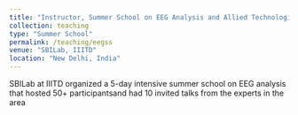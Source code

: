 ```yaml
---
title: "Instructor, Summer School on EEG Analysis and Allied Technologies 2019"
collection: teaching
type: "Summer School"
permalink: /teaching/eegss
venue: "SBILab, IIITD"
location: "New Delhi, India"
---
```

SBILab at IIITD organized a 5-day intensive summer school on EEG analysis that hosted 50+ participantsand had 10 invited talks from the experts in the area
